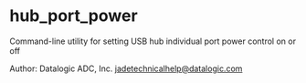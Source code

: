 # hub_port_power
Command-line utility for setting USB hub individual port power control on or off

Author: Datalogic ADC, Inc. <jadetechnicalhelp@datalogic.com>
